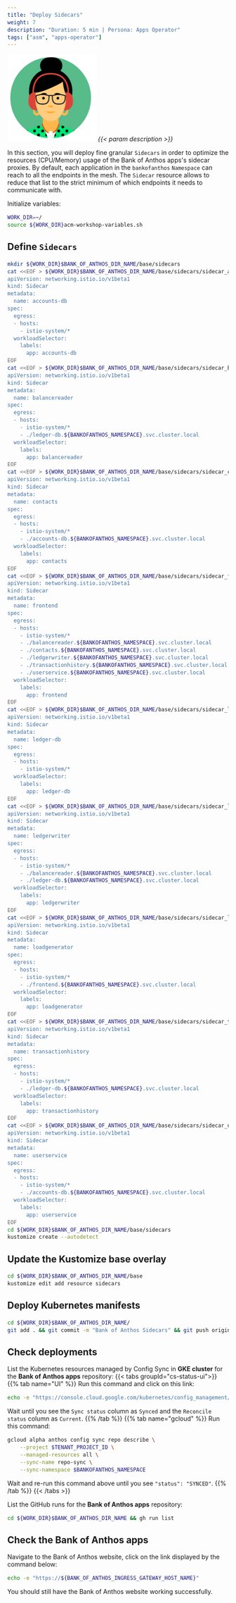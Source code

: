 ```yaml
---
title: "Deploy Sidecars"
weight: 7
description: "Duration: 5 min | Persona: Apps Operator"
tags: ["asm", "apps-operator"]
---
```

![Apps Operator](/images/apps-operator.png)
_{{< param description >}}_

In this section, you will deploy fine granular `Sidecars` in order to optimize the resources (CPU/Memory) usage of the Bank of Anthos apps's sidecar proxies. By default, each application in the `bankofanthos` `Namespace` can reach to all the endpoints in the mesh. The `Sidecar` resource allows to reduce that list to the strict minimum of which endpoints it needs to communicate with.

Initialize variables:
```Bash
WORK_DIR=~/
source ${WORK_DIR}acm-workshop-variables.sh
```

## Define `Sidecars`

```Bash
mkdir ${WORK_DIR}$BANK_OF_ANTHOS_DIR_NAME/base/sidecars
cat <<EOF > ${WORK_DIR}$BANK_OF_ANTHOS_DIR_NAME/base/sidecars/sidecar_accounts-db.yaml
apiVersion: networking.istio.io/v1beta1
kind: Sidecar
metadata:
  name: accounts-db
spec:
  egress:
  - hosts:
    - istio-system/*
  workloadSelector:
    labels:
      app: accounts-db
EOF
cat <<EOF > ${WORK_DIR}$BANK_OF_ANTHOS_DIR_NAME/base/sidecars/sidecar_balancereader.yaml
apiVersion: networking.istio.io/v1beta1
kind: Sidecar
metadata:
  name: balancereader
spec:
  egress:
  - hosts:
    - istio-system/*
    - ./ledger-db.${BANKOFANTHOS_NAMESPACE}.svc.cluster.local
  workloadSelector:
    labels:
      app: balancereader
EOF
cat <<EOF > ${WORK_DIR}$BANK_OF_ANTHOS_DIR_NAME/base/sidecars/sidecar_contacts.yaml
apiVersion: networking.istio.io/v1beta1
kind: Sidecar
metadata:
  name: contacts
spec:
  egress:
  - hosts:
    - istio-system/*
    - ./accounts-db.${BANKOFANTHOS_NAMESPACE}.svc.cluster.local
  workloadSelector:
    labels:
      app: contacts
EOF
cat <<EOF > ${WORK_DIR}$BANK_OF_ANTHOS_DIR_NAME/base/sidecars/sidecar_frontend.yaml
apiVersion: networking.istio.io/v1beta1
kind: Sidecar
metadata:
  name: frontend
spec:
  egress:
  - hosts:
    - istio-system/*
    - ./balancereader.${BANKOFANTHOS_NAMESPACE}.svc.cluster.local
    - ./contacts.${BANKOFANTHOS_NAMESPACE}.svc.cluster.local
    - ./ledgerwriter.${BANKOFANTHOS_NAMESPACE}.svc.cluster.local
    - ./transactionhistory.${BANKOFANTHOS_NAMESPACE}.svc.cluster.local
    - ./userservice.${BANKOFANTHOS_NAMESPACE}.svc.cluster.local
  workloadSelector:
    labels:
      app: frontend
EOF
cat <<EOF > ${WORK_DIR}$BANK_OF_ANTHOS_DIR_NAME/base/sidecars/sidecar_ledger-db.yaml
apiVersion: networking.istio.io/v1beta1
kind: Sidecar
metadata:
  name: ledger-db
spec:
  egress:
  - hosts:
    - istio-system/*
  workloadSelector:
    labels:
      app: ledger-db
EOF
cat <<EOF > ${WORK_DIR}$BANK_OF_ANTHOS_DIR_NAME/base/sidecars/sidecar_ledgerwriter.yaml
apiVersion: networking.istio.io/v1beta1
kind: Sidecar
metadata:
  name: ledgerwriter
spec:
  egress:
  - hosts:
    - istio-system/*
    - ./balancereader.${BANKOFANTHOS_NAMESPACE}.svc.cluster.local
    - ./ledger-db.${BANKOFANTHOS_NAMESPACE}.svc.cluster.local
  workloadSelector:
    labels:
      app: ledgerwriter
EOF
cat <<EOF > ${WORK_DIR}$BANK_OF_ANTHOS_DIR_NAME/base/sidecars/sidecar_loadgenerator.yaml
apiVersion: networking.istio.io/v1beta1
kind: Sidecar
metadata:
  name: loadgenerator
spec:
  egress:
  - hosts:
    - istio-system/*
    - ./frontend.${BANKOFANTHOS_NAMESPACE}.svc.cluster.local
  workloadSelector:
    labels:
      app: loadgenerator
EOF
cat <<EOF > ${WORK_DIR}$BANK_OF_ANTHOS_DIR_NAME/base/sidecars/sidecar_transactionhistory.yaml
apiVersion: networking.istio.io/v1beta1
kind: Sidecar
metadata:
  name: transactionhistory
spec:
  egress:
  - hosts:
    - istio-system/*
    - ./ledger-db.${BANKOFANTHOS_NAMESPACE}.svc.cluster.local
  workloadSelector:
    labels:
      app: transactionhistory
EOF
cat <<EOF > ${WORK_DIR}$BANK_OF_ANTHOS_DIR_NAME/base/sidecars/sidecar_userservice.yaml
apiVersion: networking.istio.io/v1beta1
kind: Sidecar
metadata:
  name: userservice
spec:
  egress:
  - hosts:
    - istio-system/*
    - ./accounts-db.${BANKOFANTHOS_NAMESPACE}.svc.cluster.local
  workloadSelector:
    labels:
      app: userservice
EOF
cd ${WORK_DIR}$BANK_OF_ANTHOS_DIR_NAME/base/sidecars
kustomize create --autodetect
```

## Update the Kustomize base overlay

```Bash
cd ${WORK_DIR}$BANK_OF_ANTHOS_DIR_NAME/base
kustomize edit add resource sidecars
```

## Deploy Kubernetes manifests

```Bash
cd ${WORK_DIR}$BANK_OF_ANTHOS_DIR_NAME/
git add . && git commit -m "Bank of Anthos Sidecars" && git push origin main
```

## Check deployments

List the Kubernetes resources managed by Config Sync in **GKE cluster** for the **Bank of Anthos apps** repository:
{{< tabs groupId="cs-status-ui">}}
{{% tab name="UI" %}}
Run this command and click on this link:
```Bash
echo -e "https://console.cloud.google.com/kubernetes/config_management/packages?project=${TENANT_PROJECT_ID}"
```
Wait until you see the `Sync status` column as `Synced` and the `Reconcile status` column as `Current`.
{{% /tab %}}
{{% tab name="gcloud" %}}
Run this command:
```Bash
gcloud alpha anthos config sync repo describe \
    --project $TENANT_PROJECT_ID \
    --managed-resources all \
    --sync-name repo-sync \
    --sync-namespace $BANKOFANTHOS_NAMESPACE
```
Wait and re-run this command above until you see `"status": "SYNCED"`.
{{% /tab %}}
{{< /tabs >}}

List the GitHub runs for the **Bank of Anthos apps** repository:
```Bash
cd ${WORK_DIR}$BANK_OF_ANTHOS_DIR_NAME && gh run list
```

## Check the Bank of Anthos apps

Navigate to the Bank of Anthos website, click on the link displayed by the command below:
```Bash
echo -e "https://${BANK_OF_ANTHOS_INGRESS_GATEWAY_HOST_NAME}"
```

You should still have the Bank of Anthos website working successfully.
